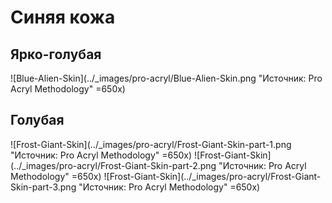 # Синяя кожа

## Ярко-голубая

![Blue-Alien-Skin](../_images/pro-acryl/Blue-Alien-Skin.png "Источник: Pro Acryl Methodology" =650x)

## Голубая

![Frost-Giant-Skin](../_images/pro-acryl/Frost-Giant-Skin-part-1.png "Источник: Pro Acryl Methodology" =650x)
![Frost-Giant-Skin](../_images/pro-acryl/Frost-Giant-Skin-part-2.png "Источник: Pro Acryl Methodology" =650x)
![Frost-Giant-Skin](../_images/pro-acryl/Frost-Giant-Skin-part-3.png "Источник: Pro Acryl Methodology" =650x)
